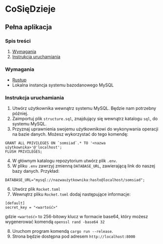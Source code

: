 # CoSięDzieje

## Pełna aplikacja

### Spis treści

1. [Wymagania](#wymagania)
2. [Instrukcja uruchamiania](#instrukcja-uruchamiania)

### Wymagania

- [Rustup](https://rustup.rs)
- Lokalna instancja systemu bazodanowego MySQL

### Instrukcja uruchamiania

1. Utwórz użytkownika wewnątrz systemu MySQL. Będzie nam potrzebny później.
2. Zaimportuj plik `structure.sql`, znajdujący się wewnątrz katalogu `sql`, do systemu MySQL.
3. Przyznaj uprawnienia swojemu użytkownikowi do wykonywania operacji na bazie danych. Możesz wykorzystać do tego komendę:
```
GRANT ALL PRIVILEGES ON `somsiad`.* TO '<nazwa użytkownika>'@'localhost';
FLUSH PRIVILEGES;
```
4. W głównym katalogu repozytorium utwórz plik `.env`.
5. W pliku `.env` zawrzyj zmienną `DATABASE_URL`, zawierającą link do naszej bazy danych. Przykład:
```
DATABASE_URL="mysql://nazwaużytkownika:hasło@localhost/somsiad";
```
6. Utwórz plik `Rocket.toml`
7. Wewnątrz pliku `Rocket.toml` dodaj następujące informacje:
```
[default]
secret_key = "<wartość>"
```
gdzie `<wartość>` to 256-bitowy klucz w formacie base64, który możesz wygenerować komendą `openssl rand -base64 32`

8. Uruchom program komendą `cargo run --release`.
9. Strona będzie dostępna pod adresem `http://localhost:8000`
